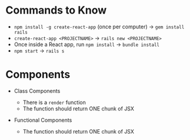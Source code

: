 # Commands to Know

- `npm install -g create-react-app` (once per computer) -> `gem install rails`
- `create-react-app <PROJECTNAME>` -> `rails new <PROJECTNAME>`
- Once inside a React app, run `npm install` -> `bundle install`
- `npm start` -> `rails s`

# Components

- Class Components
  - There is a `render` function
  - The function should return ONE chunk of JSX

- Functional Components
  - The function should return ONE chunk of JSX

